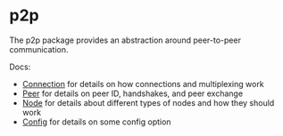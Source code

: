 # p2p

The p2p package provides an abstraction around peer-to-peer communication.

Docs:

- [Connection](https://github.com/cometbft/cometbft/blob/main/spec/p2p/connection.md) for details on how connections and multiplexing work
- [Peer](https://github.com/cometbft/cometbft/blob/main/spec/p2p/node.md) for details on peer ID, handshakes, and peer exchange
- [Node](https://github.com/cometbft/cometbft/blob/main/spec/p2p/node.md) for details about different types of nodes and how they should work
- [Config](https://github.com/cometbft/cometbft/blob/main/spec/p2p/config.md) for details on some config option
